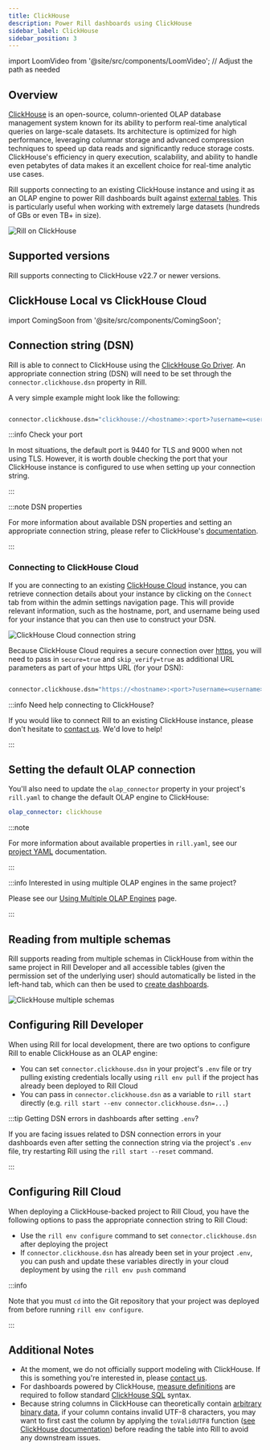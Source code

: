 ```yaml
---
title: ClickHouse
description: Power Rill dashboards using ClickHouse
sidebar_label: ClickHouse
sidebar_position: 3
---
```

import LoomVideo from '@site/src/components/LoomVideo'; // Adjust the path as needed


<LoomVideo loomId='b96143c386104576bcfe6cabe1038c38' />


## Overview

[ClickHouse](https://clickhouse.com/docs/en/intro) is an open-source, column-oriented OLAP database management system known for its ability to perform real-time analytical queries on large-scale datasets. Its architecture is optimized for high performance, leveraging columnar storage and advanced compression techniques to speed up data reads and significantly reduce storage costs. ClickHouse's efficiency in query execution, scalability, and ability to handle even petabytes of data makes it an excellent choice for real-time analytic use cases. 

Rill supports connecting to an existing ClickHouse instance and using it as an OLAP engine to power Rill dashboards built against [external tables](../../concepts/OLAP#external-olap-tables). This is particularly useful when working with extremely large datasets (hundreds of GBs or even TB+ in size).


![Rill on ClickHouse](/img/reference/olap-engines/clickhouse/clickhouse.gif)

## Supported versions

Rill supports connecting to ClickHouse v22.7 or newer versions.

## ClickHouse Local vs ClickHouse Cloud


import ComingSoon from '@site/src/components/ComingSoon';

<ComingSoon />


## Connection string (DSN)

Rill is able to connect to ClickHouse using the [ClickHouse Go Driver](https://clickhouse.com/docs/en/integrations/go). An appropriate connection string (DSN) will need to be set through the `connector.clickhouse.dsn` property in Rill.

A very simple example might look like the following:

```bash

connector.clickhouse.dsn="clickhouse://<hostname>:<port>?username=<username>&password=<password>"

```

:::info Check your port

In most situations, the default port is 9440 for TLS and 9000 when not using TLS. However, it is worth double checking the port that your ClickHouse instance is configured to use when setting up your connection string.

:::

:::note DSN properties

For more information about available DSN properties and setting an appropriate connection string, please refer to ClickHouse's [documentation](https://github.com/ClickHouse/clickhouse-go?tab=readme-ov-file#dsn).

:::

### Connecting to ClickHouse Cloud

If you are connecting to an existing [ClickHouse Cloud](https://clickhouse.com/cloud) instance, you can retrieve connection details about your instance by clicking on the `Connect` tab from within the admin settings navigation page. This will provide relevant information, such as the hostname, port, and username being used for your instance that you can then use to construct your DSN.

![ClickHouse Cloud connection string](/img/reference/olap-engines/clickhouse/clickhouse-cloud.png)

Because ClickHouse Cloud requires a secure connection over [https](https://github.com/ClickHouse/clickhouse-go?tab=readme-ov-file#http-support-experimental), you will need to pass in `secure=true` and `skip_verify=true` as additional URL parameters as part of your https URL (for your DSN):

```bash

connector.clickhouse.dsn="https://<hostname>:<port>?username=<username>&password=<password>&secure=true&skip_verify=true"

```

:::info Need help connecting to ClickHouse?

If you would like to connect Rill to an existing ClickHouse instance, please don't hesitate to [contact us](../../contact.md). We'd love to help!

:::

## Setting the default OLAP connection

You'll also need to update the `olap_connector` property in your project's `rill.yaml` to change the default OLAP engine to ClickHouse:

```yaml
olap_connector: clickhouse
```

:::note

For more information about available properties in `rill.yaml`, see our [project YAML](../project-files/rill-yaml.md) documentation.

:::

:::info Interested in using multiple OLAP engines in the same project?

Please see our [Using Multiple OLAP Engines](multiple-olap.md) page.

:::

## Reading from multiple schemas

Rill supports reading from multiple schemas in ClickHouse from within the same project in Rill Developer and all accessible tables (given the permission set of the underlying user) should automatically be listed in the left-hand tab, which can then be used to [create dashboards](/build/dashboards/).

![ClickHouse multiple schemas](/img/reference/olap-engines/clickhouse/clickhouse-multiple-schemas.png)

## Configuring Rill Developer

When using Rill for local development, there are two options to configure Rill to enable ClickHouse as an OLAP engine:
- You can set `connector.clickhouse.dsn` in your project's `.env` file or try pulling existing credentials locally using `rill env pull` if the project has already been deployed to Rill Cloud
- You can pass in `connector.clickhouse.dsn` as a variable to `rill start` directly (e.g. `rill start --env connector.clickhouse.dsn=...`)

:::tip Getting DSN errors in dashboards after setting `.env`?

If you are facing issues related to DSN connection errors in your dashboards even after setting the connection string via the project's `.env` file, try restarting Rill using the `rill start --reset` command.

:::

## Configuring Rill Cloud

When deploying a ClickHouse-backed project to Rill Cloud, you have the following options to pass the appropriate connection string to Rill Cloud:
- Use the `rill env configure` command to set `connector.clickhouse.dsn` after deploying the project
- If `connector.clickhouse.dsn` has already been set in your project `.env`, you can push and update these variables directly in your cloud deployment by using the `rill env push` command

:::info

Note that you must `cd` into the Git repository that your project was deployed from before running `rill env configure`.

:::

## Additional Notes

- At the moment, we do not officially support modeling with ClickHouse. If this is something you're interested in, please [contact us](../../contact.md).
- For dashboards powered by ClickHouse, [measure definitions](/build/metrics-view/metrics-view.md#measures) are required to follow standard [ClickHouse SQL](https://clickhouse.com/docs/en/sql-reference) syntax.
- Because string columns in ClickHouse can theoretically contain [arbitrary binary data](https://github.com/ClickHouse/ClickHouse/issues/2976#issuecomment-416694860), if your column contains invalid UTF-8 characters, you may want to first cast the column by applying the `toValidUTF8` function ([see ClickHouse documentation](https://clickhouse.com/docs/en/sql-reference/functions/string-functions#tovalidutf8)) before reading the table into Rill to avoid any downstream issues.
